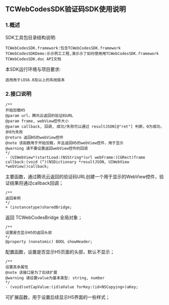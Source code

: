 ## TCWebCodesSDK验证码SDK使用说明
### 1.概述
  SDK工具包目录结构说明:
    
    TCWebCodesSDK.framework:包含TCWebCodesSDK.framework
    TCWebCodesSDKDemo:⽰示例⼯工程,演⽰示了如何使⽤用TCWebCodesSDK.framework
    TCWebCodesSDK.doc API文档
    
  本SDK运行环境与项目要求:
    
    适⽤用于iOS6.0及以上的系统版本
    

### 2.接口说明
    
    /**
    开始加载H5
    @param url，腾讯云返回的验证码URL
    @param frame, webView控件大小
    @param callback, 回调, 成功/失败可以通过 resultJSON[@"ret"] 判断，0为成功，非0为失败
    @return 返回H5的webView控件
    @note 该函数用于开始加载，并且返回H5的webView控件，用于显示
    @warning 请不要设置返回webView控件的回调
    */
    - (UIWebView*)startLoad:(NSString*)url webFrame:(CGRect)frame callback:(void (^)(NSDictionary *resultJSON, UIWebView *webView))callback;
    
  主要函数，通过腾讯云返回的验证码URL创建一个用于显示的WebView控件，验证结果将通过callback回调；
  
  
    /**
    返回单例
    */
    + (instancetype)sharedBridge;  
    
  返回 TCWebCodesBridge 全局对象；
  
  
    /**
    设置是否显示H5的返回头部
    */
    @property (nonatomic) BOOL showHeader;
    
  配置函数，设置是否显示H5页面的头部，默认不显示；
  
  
    /**
    设置其余属性
    @note 该接口是为了后续扩展
    @warning 请设置value为基本类型: string, number
    */
    - (void)setCapValue:(id)aValue forKey:(id<NSCopying>)aKey;  
    
  可扩展函数，用于设置后续显示H5界面的一些样式；
  
